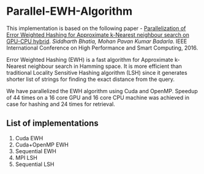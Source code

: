# Parallel-EWH-Algorithm
This implementation is based on the following paper - [Parallelization of Error Weighted Hashing for Approximate k-Nearest neighbour search on GPU-CPU hybrid](https://www.comp.nus.edu.sg/~sbhatia/assets/pdf/bhatia2016parallelization.pdf). *Siddharth Bhatia, Mohan Pavan Kumar Badarla*.  IEEE International Conference on High Performance and Smart Computing, 2016.

Error Weighted Hashing (EWH) is a fast algorithm for Approximate k-Nearest neighbour search in Hamming space. It is more efficient than traditional Locality Sensitive Hashing algorithm (LSH) since it generates shorter list of strings for finding the exact distance from the query.

We have parallelized the EWH algorithm using Cuda and OpenMP. Speedup of 44 times on a 16 core GPU and 16 core CPU machine was achieved in case for hashing and 24 times for retrieval.

## List of implementations
1. Cuda EWH
2. Cuda+OpenMP EWH
3. Sequential EWH
4. MPI LSH
5. Sequential LSH

